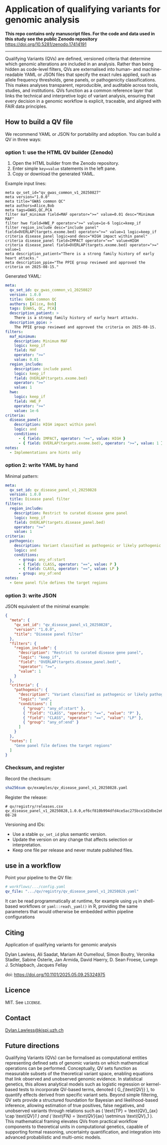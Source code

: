 # Application of qualifying variants for genomic analysis

**This repo contains only manuscript files. For the code and data used in this study see the public Zenodo repository** <https://doi.org/10.5281/zenodo.17414191>

---

Qualifying Variants (QVs) are defined, versioned criteria that determine which genomic alterations are included in an analysis. Rather than being hidden as code-level filters, QVs are externalised into human- and machine-readable YAML or JSON files that specify the exact rules applied, such as allele frequency thresholds, gene panels, or pathogenicity classifications. This makes analyses transparent, reproducible, and auditable across tools, studies, and institutions. QVs function as a common reference layer that links the technical and interpretive logic of variant analysis, ensuring that every decision in a genomic workflow is explicit, traceable, and aligned with FAIR data principles.

## How to build a QV file

We recommend YAML or JSON for portability and adoption. You can build a QV in three ways:

### option 1: use the HTML QV builder (Zenodo)

1. Open the HTML builder from the Zenodo repository.
2. Enter simple `key=value` statements in the left pane.
3. Copy or download the generated YAML.

Example input lines:

```
meta qv_set_id="qv_gwas_common_v1_20250827"
meta version="1.0.0"
meta title="GWAS common QC"
meta authors=Alice,Bob
meta tags=GWAS,QC,PCA
filter maf_minimum field=MAF operator=">=" value=0.01 desc="Minimum MAF"
filter hwe field=HWE_P operator=">=" value=1e-6 logic=keep_if
filter region_include desc="include panel" field=OVERLAP(targets.exome.bed) operator=">=" value=1 logic=keep_if
criteria disease_panel logic=and desc="HIGH impact within panel"
criteria disease_panel field=IMPACT operator="==" value=HIGH
criteria disease_panel field=OVERLAP(targets.exome.bed) operator=">=" value=1
meta description_patient="There is a strong family history of early heart attacks."
meta description_ppie="The PPIE group reviewed and approved the criteria on 2025-08-15."
```

Generated YAML:

```yaml
meta:
  qv_set_id: qv_gwas_common_v1_20250827
  version: 1.0.0
  title: GWAS common QC
  authors: [Alice, Bob]
  tags: [GWAS, QC, PCA]
  description_patient: >
    There is a strong family history of early heart attacks.
  description_ppie: >
    The PPIE group reviewed and approved the criteria on 2025-08-15.
filters:
  maf_minimum:
    description: Minimum MAF
    logic: keep_if
    field: MAF
    operator: ">="
    value: 0.01
  region_include:
    description: include panel
    logic: keep_if
    field: OVERLAP(targets.exome.bed)
    operator: ">="
    value: 1
  hwe:
    logic: keep_if
    field: HWE_P
    operator: ">="
    value: 1e-6
criteria:
  disease_panel:
    description: HIGH impact within panel
    logic: and
    conditions:
      - { field: IMPACT, operator: "==", value: HIGH }
      - { field: OVERLAP(targets.exome.bed), operator: ">=", value: 1 }
notes:
  - Implementations are hints only
```

### option 2: write YAML by hand

Minimal pattern:

```yaml
meta:
  qv_set_id: qv_disease_panel_v1_20250828
  version: 1.0.0
  title: Disease panel filter
filters:
  region_include:
    description: Restrict to curated disease gene panel
    logic: keep_if
    field: OVERLAP(targets.disease_panel.bed)
    operator: ">="
    value: 1
criteria:
  pathogenic:
    description: Variant classified as pathogenic or likely pathogenic
    logic: and
    conditions:
      - group: any_of:start
      - { field: CLASS, operator: "==", value: P }
      - { field: CLASS, operator: "==", value: LP }
      - group: any_of:end
notes:
  - Gene panel file defines the target regions
```

### option 3: write JSON

JSON equivalent of the minimal example:

```json
{
  "meta": {
    "qv_set_id": "qv_disease_panel_v1_20250828",
    "version": "1.0.0",
    "title": "Disease panel filter"
  },
  "filters": {
    "region_include": {
      "description": "Restrict to curated disease gene panel",
      "logic": "keep_if",
      "field": "OVERLAP(targets.disease_panel.bed)",
      "operator": ">=",
      "value": 1
    }
  },
  "criteria": {
    "pathogenic": {
      "description": "Variant classified as pathogenic or likely pathogenic",
      "logic": "and",
      "conditions": [
        { "group": "any_of:start" },
        { "field": "CLASS", "operator": "==", "value": "P" },
        { "field": "CLASS", "operator": "==", "value": "LP" },
        { "group": "any_of:end" }
      ]
    }
  },
  "notes": [
    "Gene panel file defines the target regions"
  ]
}
```

### Checksum, and register

Record the checksum:

```bash
sha256sum qv/examples/qv_disease_panel_v1_20250828.yaml
```

Register the release:

```csv
# qv/registry/releases.csv
qv_disease_panel_v1_20250828,1.0.0,ef6cf810b994dfd4ce5ac275bce1d2dbe2e60332d1c7af304a88c458046d79ce,qv/examples/qv_disease_panel_v1_20250828.yaml,2025-08-28
```

Versioning and IDs:

* Use a stable `qv_set_id` plus semantic version.
* Update the version on any change that affects selection or interpretation.
* Keep one file per release and never mutate published files.

## use in a workflow

Point your pipeline to the QV file:

```yaml
# workflows/.../config.yaml
qv_file: ".../qv/registry/qv_disease_panel_v1_20250828.yaml"
```

It can be read programmatically at runtime, for example using `yq` in shell-based workflows or `yaml::read\_yaml()` in R, providing the same parameters that would otherwise be embedded within pipeline configurations

## Citing

Application of qualifying variants for genomic analysis

Dylan Lawless, Ali Saadat, Mariam Ait Oumelloul, Simon Boutry, Veronika Stadler, Sabine Österle, Jan Armida, David Haerry, D. Sean Froese, Luregn J. Schlapbach, Jacques Fellay

doi: https://doi.org/10.1101/2025.05.09.25324975

## Licence

MIT. See `LICENSE`.

## Contact

[Dylan.Lawless@kispi.uzh.ch](mailto:Dylan.Lawless@kispi.uzh.ch)


## Future directions

Qualifying Variants (QVs) can be formalised as computational entities representing defined sets of genomic variants on which mathematical operations can be performed. Conceptually, QV sets function as measurable subsets of the theoretical variant space, enabling equations that link observed and unobserved genomic evidence. In statistical genetics, this allows analytical models such as logistic regression or kernel-based tests to incorporate QV-based terms, denoted ( G_{\text{QV}} ), to quantify effects derived from specific variant sets. Beyond simple filtering, QV sets provide a structured foundation for Bayesian and likelihood-based inference, allowing estimation of true positives, false negatives, and unobserved variants through relations such as ( \text{TP} = \text{QV}_{ax} \cap \text{QV}*1 ) and ( \text{FN} = \text{QV}*{ax} \setminus \text{QV}_1 ). This mathematical framing elevates QVs from practical workflow components to theoretical units in computational genetics, capable of supporting formal reasoning, uncertainty quantification, and integration into advanced probabilistic and multi-omic models.

